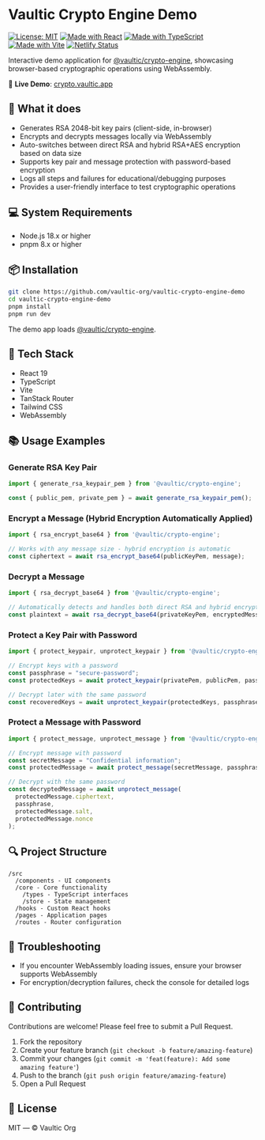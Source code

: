 # Vaultic Crypto Engine Demo

[![License: MIT](https://img.shields.io/badge/License-MIT-blue.svg)](LICENSE)
[![Made with React](https://img.shields.io/badge/React-19-blue?logo=react)](https://reactjs.org)
[![Made with TypeScript](https://img.shields.io/badge/TypeScript-5.8-blue?logo=typescript)](https://www.typescriptlang.org)
[![Made with Vite](https://img.shields.io/badge/Vite-6.3-blue?logo=vite)](https://vitejs.dev)
[![Netlify Status](https://api.netlify.com/api/v1/badges/f1ef9f20-6acb-427c-a731-e044bf41579d/deploy-status)](https://app.netlify.com/projects/crypto-engine/deploys)

Interactive demo application for [@vaultic/crypto-engine](https://github.com/vaultic-org/vaultic-crypto-engine), showcasing browser-based cryptographic operations using WebAssembly.

🔗 **Live Demo**: [crypto.vaultic.app](https://crypto.vaultic.app)

## 🚀 What it does

- Generates RSA 2048-bit key pairs (client-side, in-browser)
- Encrypts and decrypts messages locally via WebAssembly
- Auto-switches between direct RSA and hybrid RSA+AES encryption based on data size
- Supports key pair and message protection with password-based encryption
- Logs all steps and failures for educational/debugging purposes
- Provides a user-friendly interface to test cryptographic operations

## 💻 System Requirements

- Node.js 18.x or higher
- pnpm 8.x or higher

## 📦 Installation

```bash
git clone https://github.com/vaultic-org/vaultic-crypto-engine-demo
cd vaultic-crypto-engine-demo
pnpm install
pnpm run dev
```

The demo app loads [@vaultic/crypto-engine](https://github.com/vaultic-org/vaultic-crypto-engine).

## 🔧 Tech Stack

- React 19
- TypeScript
- Vite
- TanStack Router
- Tailwind CSS
- WebAssembly

## 📚 Usage Examples

### Generate RSA Key Pair

```typescript
import { generate_rsa_keypair_pem } from '@vaultic/crypto-engine';

const { public_pem, private_pem } = await generate_rsa_keypair_pem();
```

### Encrypt a Message (Hybrid Encryption Automatically Applied)

```typescript
import { rsa_encrypt_base64 } from '@vaultic/crypto-engine';

// Works with any message size - hybrid encryption is automatic
const ciphertext = await rsa_encrypt_base64(publicKeyPem, message);
```

### Decrypt a Message

```typescript
import { rsa_decrypt_base64 } from '@vaultic/crypto-engine';

// Automatically detects and handles both direct RSA and hybrid encryption
const plaintext = await rsa_decrypt_base64(privateKeyPem, encryptedMessage);
```

### Protect a Key Pair with Password

```typescript
import { protect_keypair, unprotect_keypair } from '@vaultic/crypto-engine';

// Encrypt keys with a password
const passphrase = "secure-password";
const protectedKeys = await protect_keypair(privatePem, publicPem, passphrase);

// Decrypt later with the same password
const recoveredKeys = await unprotect_keypair(protectedKeys, passphrase);
```

### Protect a Message with Password

```typescript
import { protect_message, unprotect_message } from '@vaultic/crypto-engine';

// Encrypt message with password
const secretMessage = "Confidential information";
const protectedMessage = await protect_message(secretMessage, passphrase);

// Decrypt with the same password
const decryptedMessage = await unprotect_message(
  protectedMessage.ciphertext,
  passphrase, 
  protectedMessage.salt, 
  protectedMessage.nonce
);
```

## 🔍 Project Structure

```
/src
  /components - UI components
  /core - Core functionality
    /types - TypeScript interfaces
    /store - State management
  /hooks - Custom React hooks
  /pages - Application pages
  /routes - Router configuration
```

## 🐛 Troubleshooting

- If you encounter WebAssembly loading issues, ensure your browser supports WebAssembly
- For encryption/decryption failures, check the console for detailed logs

## 🤝 Contributing

Contributions are welcome! Please feel free to submit a Pull Request.

1. Fork the repository
2. Create your feature branch (`git checkout -b feature/amazing-feature`)
3. Commit your changes (`git commit -m 'feat(feature): Add some amazing feature'`)
4. Push to the branch (`git push origin feature/amazing-feature`)
5. Open a Pull Request

## 📜 License

MIT — © Vaultic Org
